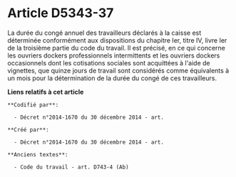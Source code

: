 # Article D5343-37

La durée du congé annuel des travailleurs déclarés à la caisse est déterminée conformément aux dispositions du chapitre Ier,
titre IV, livre Ier de la troisième partie du code du travail. Il est précisé, en ce qui concerne les ouvriers dockers
professionnels intermittents et les ouvriers dockers occasionnels dont les cotisations sociales sont acquittées à l'aide de
vignettes, que quinze jours de travail sont considérés comme équivalents à un mois pour la détermination de la durée du congé
de ces travailleurs.

**Liens relatifs à cet article**

	**Codifié par**:

	  - Décret n°2014-1670 du 30 décembre 2014 - art.

	**Créé par**:

	  - Décret n°2014-1670 du 30 décembre 2014 - art.

	**Anciens textes**:

	  - Code du travail - art. D743-4 (Ab)
